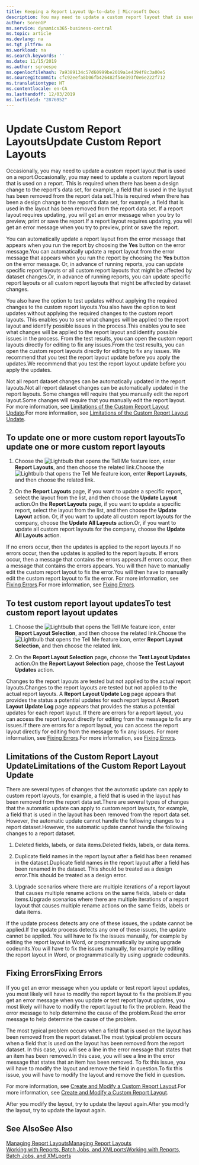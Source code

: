 ```yaml
---
title: Keeping a Report Layout Up-to-date | Microsoft Docs
description: You may need to update a custom report layout that is used on a report. This is required when there has been a design change to the report's data set, for example, a field that is used in the layout has been removed from the report data set.
author: SorenGP
ms.service: dynamics365-business-central
ms.topic: article
ms.devlang: na
ms.tgt_pltfrm: na
ms.workload: na
ms.search.keywords: ''
ms.date: 11/15/2019
ms.author: sgroespe
ms.openlocfilehash: 7a9389134c57d60999be2019a1e4394f8c3a00e5
ms.sourcegitcommit: cfc92eefa8b06fb426482f54e393f0e6e222f712
ms.translationtype: HT
ms.contentlocale: en-CA
ms.lasthandoff: 12/03/2019
ms.locfileid: "2876952"
---
```

# <a name="update-custom-report-layouts"></a><span data-ttu-id="1b31f-104">Update Custom Report Layouts</span><span class="sxs-lookup"><span data-stu-id="1b31f-104">Update Custom Report Layouts</span></span>
<span data-ttu-id="1b31f-105">Occasionally, you may need to update a custom report layout that is used on a report.</span><span class="sxs-lookup"><span data-stu-id="1b31f-105">Occasionally, you may need to update a custom report layout that is used on a report.</span></span> <span data-ttu-id="1b31f-106">This is required when there has been a design change to the report's data set, for example, a field that is used in the layout has been removed from the report data set.</span><span class="sxs-lookup"><span data-stu-id="1b31f-106">This is required when there has been a design change to the report's data set, for example, a field that is used in the layout has been removed from the report data set.</span></span> <span data-ttu-id="1b31f-107">If a report layout requires updating, you will get an error message when you try to preview, print or save the report.</span><span class="sxs-lookup"><span data-stu-id="1b31f-107">If a report layout requires updating, you will get an error message when you try to preview, print or save the report.</span></span>  

<span data-ttu-id="1b31f-108">You can automatically update a report layout from the error message that appears when you run the report by choosing the **Yes** button on the error message.</span><span class="sxs-lookup"><span data-stu-id="1b31f-108">You can automatically update a report layout from the error message that appears when you run the report by choosing the **Yes** button on the error message.</span></span> <span data-ttu-id="1b31f-109">Or, in advance of running reports, you can update specific report layouts or all custom report layouts that might be affected by dataset changes.</span><span class="sxs-lookup"><span data-stu-id="1b31f-109">Or, in advance of running reports, you can update specific report layouts or all custom report layouts that might be affected by dataset changes.</span></span>  

<span data-ttu-id="1b31f-110">You also have the option to test updates without applying the required changes to the custom report layouts.</span><span class="sxs-lookup"><span data-stu-id="1b31f-110">You also have the option to test updates without applying the required changes to the custom report layouts.</span></span> <span data-ttu-id="1b31f-111">This enables you to see what changes will be applied to the report layout and identify possible issues in the process.</span><span class="sxs-lookup"><span data-stu-id="1b31f-111">This enables you to see what changes will be applied to the report layout and identify possible issues in the process.</span></span> <span data-ttu-id="1b31f-112">From the test results, you can open the custom report layouts directly for editing to fix any issues.</span><span class="sxs-lookup"><span data-stu-id="1b31f-112">From the test results, you can open the custom report layouts directly for editing to fix any issues.</span></span> <span data-ttu-id="1b31f-113">We recommend that you test the report layout update before you apply the updates.</span><span class="sxs-lookup"><span data-stu-id="1b31f-113">We recommend that you test the report layout update before you apply the updates.</span></span>  

<span data-ttu-id="1b31f-114">Not all report dataset changes can be automatically updated in the report layouts.</span><span class="sxs-lookup"><span data-stu-id="1b31f-114">Not all report dataset changes can be automatically updated in the report layouts.</span></span> <span data-ttu-id="1b31f-115">Some changes will require that you manually edit the report layout.</span><span class="sxs-lookup"><span data-stu-id="1b31f-115">Some changes will require that you manually edit the report layout.</span></span> <span data-ttu-id="1b31f-116">For more information, see [Limitations of the Custom Report Layout Update](ui-update-report-layouts.md#UpdateLimitations).</span><span class="sxs-lookup"><span data-stu-id="1b31f-116">For more information, see [Limitations of the Custom Report Layout Update](ui-update-report-layouts.md#UpdateLimitations).</span></span>  

## <a name="to-update-one-or-more-custom-report-layouts"></a><span data-ttu-id="1b31f-117">To update one or more custom report layouts</span><span class="sxs-lookup"><span data-stu-id="1b31f-117">To update one or more custom report layouts</span></span>  

1.  <span data-ttu-id="1b31f-118">Choose the ![Lightbulb that opens the Tell Me feature](media/ui-search/search_small.png "Tell me what you want to do") icon, enter **Report Layouts**, and then choose the related link.</span><span class="sxs-lookup"><span data-stu-id="1b31f-118">Choose the ![Lightbulb that opens the Tell Me feature](media/ui-search/search_small.png "Tell me what you want to do") icon, enter **Report Layouts**, and then choose the related link.</span></span>  

2.  <span data-ttu-id="1b31f-119">On the **Report Layouts** page, if you want to update a specific report, select the layout from the list, and then choose the **Update Layout** action.</span><span class="sxs-lookup"><span data-stu-id="1b31f-119">On the **Report Layouts** page, if you want to update a specific report, select the layout from the list, and then choose the **Update Layout** action.</span></span> <span data-ttu-id="1b31f-120">Or, if you want to update all custom report layouts for the company, choose the **Update All Layouts** action.</span><span class="sxs-lookup"><span data-stu-id="1b31f-120">Or, if you want to update all custom report layouts for the company, choose the **Update All Layouts** action.</span></span>  

<span data-ttu-id="1b31f-121">If no errors occur, then the updates is applied to the report layouts.</span><span class="sxs-lookup"><span data-stu-id="1b31f-121">If no errors occur, then the updates is applied to the report layouts.</span></span> <span data-ttu-id="1b31f-122">If errors occur, then a message that contains the errors appears.</span><span class="sxs-lookup"><span data-stu-id="1b31f-122">If errors occur, then a message that contains the errors appears.</span></span> <span data-ttu-id="1b31f-123">You will then have to manually edit the custom report layout to fix the error.</span><span class="sxs-lookup"><span data-stu-id="1b31f-123">You will then have to manually edit the custom report layout to fix the error.</span></span> <span data-ttu-id="1b31f-124">For more information, see [Fixing Errors](ui-update-report-layouts.md#FixErrors).</span><span class="sxs-lookup"><span data-stu-id="1b31f-124">For more information, see [Fixing Errors](ui-update-report-layouts.md#FixErrors).</span></span>  

## <a name="to-test-custom-report-layout-updates"></a><span data-ttu-id="1b31f-125">To test custom report layout updates</span><span class="sxs-lookup"><span data-stu-id="1b31f-125">To test custom report layout updates</span></span>  

1.  <span data-ttu-id="1b31f-126">Choose the ![Lightbulb that opens the Tell Me feature](media/ui-search/search_small.png "Tell me what you want to do") icon, enter **Report Layout Selection**, and then choose the related link.</span><span class="sxs-lookup"><span data-stu-id="1b31f-126">Choose the ![Lightbulb that opens the Tell Me feature](media/ui-search/search_small.png "Tell me what you want to do") icon, enter **Report Layout Selection**, and then choose the related link.</span></span>  

2.  <span data-ttu-id="1b31f-127">On the **Report Layout Selection** page, choose the **Test Layout Updates** action.</span><span class="sxs-lookup"><span data-stu-id="1b31f-127">On the **Report Layout Selection** page, choose the **Test Layout Updates** action.</span></span>  

 <span data-ttu-id="1b31f-128">Changes to the report layouts are tested but not applied to the actual report layouts.</span><span class="sxs-lookup"><span data-stu-id="1b31f-128">Changes to the report layouts are tested but not applied to the actual report layouts.</span></span> <span data-ttu-id="1b31f-129">A **Report Layout Update Log** page appears that provides the status a potential updates for each report layout.</span><span class="sxs-lookup"><span data-stu-id="1b31f-129">A **Report Layout Update Log** page appears that provides the status a potential updates for each report layout.</span></span> <span data-ttu-id="1b31f-130">If there are errors for a report layout, you can access the report layout directly for editing from the message to fix any issues.</span><span class="sxs-lookup"><span data-stu-id="1b31f-130">If there are errors for a report layout, you can access the report layout directly for editing from the message to fix any issues.</span></span> <span data-ttu-id="1b31f-131">For more information, see [Fixing Errors](ui-update-report-layouts.md#FixErrors).</span><span class="sxs-lookup"><span data-stu-id="1b31f-131">For more information, see [Fixing Errors](ui-update-report-layouts.md#FixErrors).</span></span>  

##  <a name="UpdateLimitations"></a> <span data-ttu-id="1b31f-132">Limitations of the Custom Report Layout Update</span><span class="sxs-lookup"><span data-stu-id="1b31f-132">Limitations of the Custom Report Layout Update</span></span>  
 <span data-ttu-id="1b31f-133">There are several types of changes that the automatic update can apply to custom report layouts, for example, a field that is used in the layout has been removed from the report data set.</span><span class="sxs-lookup"><span data-stu-id="1b31f-133">There are several types of changes that the automatic update can apply to custom report layouts, for example, a field that is used in the layout has been removed from the report data set.</span></span> <span data-ttu-id="1b31f-134">However, the automatic update cannot handle the following changes to a report dataset.</span><span class="sxs-lookup"><span data-stu-id="1b31f-134">However, the automatic update cannot handle the following changes to a report dataset.</span></span>  

1.  <span data-ttu-id="1b31f-135">Deleted fields, labels, or data items.</span><span class="sxs-lookup"><span data-stu-id="1b31f-135">Deleted fields, labels, or data items.</span></span>  

2.  <span data-ttu-id="1b31f-136">Duplicate field names in the report layout after a field has been renamed in the dataset.</span><span class="sxs-lookup"><span data-stu-id="1b31f-136">Duplicate field names in the report layout after a field has been renamed in the dataset.</span></span> <span data-ttu-id="1b31f-137">This should be treated as a design error.</span><span class="sxs-lookup"><span data-stu-id="1b31f-137">This should be treated as a design error.</span></span>  

3.  <span data-ttu-id="1b31f-138">Upgrade scenarios where there are multiple iterations of a report layout that causes multiple rename actions on the same fields, labels or data items.</span><span class="sxs-lookup"><span data-stu-id="1b31f-138">Upgrade scenarios where there are multiple iterations of a report layout that causes multiple rename actions on the same fields, labels or data items.</span></span>  

 <span data-ttu-id="1b31f-139">If the update process detects any one of these issues, the update cannot be applied.</span><span class="sxs-lookup"><span data-stu-id="1b31f-139">If the update process detects any one of these issues, the update cannot be applied.</span></span> <span data-ttu-id="1b31f-140">You will have to fix the issues manually, for example by editing the report layout in Word, or programmatically by using upgrade codeunits.</span><span class="sxs-lookup"><span data-stu-id="1b31f-140">You will have to fix the issues manually, for example by editing the report layout in Word, or programmatically by using upgrade codeunits.</span></span>  

##  <a name="FixErrors"></a> <span data-ttu-id="1b31f-141">Fixing Errors</span><span class="sxs-lookup"><span data-stu-id="1b31f-141">Fixing Errors</span></span>  
 <span data-ttu-id="1b31f-142">If you get an error message when you update or test report layout updates, you most likely will have to modify the report layout to fix the problem.</span><span class="sxs-lookup"><span data-stu-id="1b31f-142">If you get an error message when you update or test report layout updates, you most likely will have to modify the report layout to fix the problem.</span></span> <span data-ttu-id="1b31f-143">Read the error message to help determine the cause of the problem.</span><span class="sxs-lookup"><span data-stu-id="1b31f-143">Read the error message to help determine the cause of the problem.</span></span>  

 <span data-ttu-id="1b31f-144">The most typical problem occurs when a field that is used on the layout has been removed from the report dataset.</span><span class="sxs-lookup"><span data-stu-id="1b31f-144">The most typical problem occurs when a field that is used on the layout has been removed from the report dataset.</span></span> <span data-ttu-id="1b31f-145">In this case, you will see a line in the error message that states that an item has been removed.</span><span class="sxs-lookup"><span data-stu-id="1b31f-145">In this case, you will see a line in the error message that states that an item has been removed.</span></span> <span data-ttu-id="1b31f-146">To fix this issue, you will have to modify the layout and remove the field in question.</span><span class="sxs-lookup"><span data-stu-id="1b31f-146">To fix this issue, you will have to modify the layout and remove the field in question.</span></span>  

 <span data-ttu-id="1b31f-147">For more information, see [Create and Modify a Custom Report Layout](ui-how-create-custom-report-layout.md#ModifyCustomLayout).</span><span class="sxs-lookup"><span data-stu-id="1b31f-147">For more information, see [Create and Modify a Custom Report Layout](ui-how-create-custom-report-layout.md#ModifyCustomLayout).</span></span>  

 <span data-ttu-id="1b31f-148">After you modify the layout, try to update the layout again.</span><span class="sxs-lookup"><span data-stu-id="1b31f-148">After you modify the layout, try to update the layout again.</span></span>  

## <a name="see-also"></a><span data-ttu-id="1b31f-149">See Also</span><span class="sxs-lookup"><span data-stu-id="1b31f-149">See Also</span></span>  
 [<span data-ttu-id="1b31f-150">Managing Report Layouts</span><span class="sxs-lookup"><span data-stu-id="1b31f-150">Managing Report Layouts</span></span>](ui-manage-report-layouts.md)  
 [<span data-ttu-id="1b31f-151">Working with Reports, Batch Jobs, and XMLports</span><span class="sxs-lookup"><span data-stu-id="1b31f-151">Working with Reports, Batch Jobs, and XMLports</span></span>](ui-work-report.md)  
